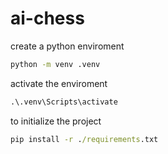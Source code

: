 # ai-chess

create a python enviroment
```cmd
python -m venv .venv
```
activate the enviroment
```cmd
.\.venv\Scripts\activate
```
to initialize the project
```cmd
pip install -r ./requirements.txt
```
